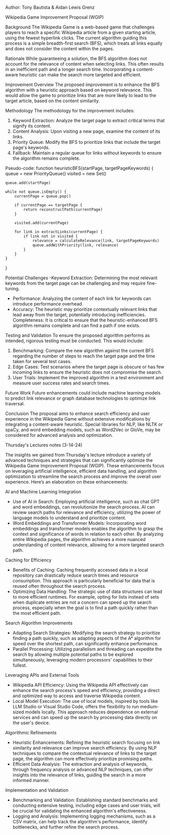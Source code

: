 Author: Tony Bautista & Aidan Lewis Grenz

Wikipedia Game Improvement Proposal (WGIP)

Background
The Wikipedia Game is a web-based game that challenges players to reach a specific Wikipedia article from a given starting article, using the fewest hyperlink clicks. The current algorithm guiding this process is a simple breadth-first search (BFS), which treats all links equally and does not consider the content within the pages.

Rationale
While guaranteeing a solution, the BFS algorithm does not account for the relevance of content when selecting links. This often results in an inefficient path and a longer search time. Incorporating a content-aware heuristic can make the search more targeted and efficient.

Improvement Overview
The proposed improvement is to enhance the BFS algorithm with a heuristic approach based on keyword relevance. This would allow the game to prioritize links that are more likely to lead to the target article, based on the content similarity.

Methodology
The methodology for the improvement includes:
1. Keyword Extraction: Analyze the target page to extract critical terms that signify its content.
2. Content Analysis: Upon visiting a new page, examine the content of its links.
3. Priority Queue: Modify the BFS to prioritize links that include the target page's keywords.
4. Fallback: Maintain a regular queue for links without keywords to ensure the algorithm remains complete.

Pseudo-code:
function heuristicBFS(startPage, targetPageKeywords) {
    queue = new PriorityQueue()
    visited = new Set()

    queue.add(startPage)

    while not queue.isEmpty() {
        currentPage = queue.pop()

        if currentPage == targetPage {
            return reconstructPath(currentPage)
        }

        visited.add(currentPage)

        for link in extractLinks(currentPage) {
            if link not in visited {
                relevance = calculateRelevance(link, targetPageKeywords)
                queue.addWithPriority(link, relevance)
            }
        }
    }
}

Potential Challenges
-Keyword Extraction: Determining the most relevant keywords from the target page can be challenging and may require fine-tuning.
- Performance: Analyzing the content of each link for keywords can introduce performance overhead.
- Accuracy: The heuristic may prioritize contextually relevant links that lead away from the target, potentially introducing inefficiencies.
Completeness: It is critical to ensure that the heuristic-enhanced BFS algorithm remains complete and can find a path if one exists.

Testing and Validation
To ensure the proposed algorithm performs as intended, rigorous testing must be conducted. This would include:

1. Benchmarking: Compare the new algorithm against the current BFS regarding the number of steps to reach the target page and the time taken for several test cases.
2. Edge Cases: Test scenarios where the target page is obscure or has few incoming links to ensure the heuristic does not compromise the search.
3. User Trials: Implement the improved algorithm in a test environment and measure user success rates and search times.

Future Work
Future enhancements could include machine learning models to predict link relevance or graph database technologies to optimize link traversal.

Conclusion
The proposal aims to enhance search efficiency and user experience in the Wikipedia Game without extensive modifications by integrating a content-aware heuristic. Special libraries for NLP, like NLTK or spaCy, and word embedding models, such as Word2Vec or GloVe, may be considered for advanced analysis and optimization.


Thursday's Lectures notes (3-14-24)

The insights we gained from Thursday's lecture introduce a variety of advanced techniques and strategies that can significantly optimize the Wikipedia Game Improvement Proposal (WGIP). These enhancements focus on leveraging artificial intelligence, efficient data handling, and algorithm optimization to streamline the search process and improve the overall user experience. Here’s an elaboration on these enhancements:

AI and Machine Learning Integration
- Use of AI in Search: Employing artificial intelligence, such as chat GPT and word embeddings, can revolutionize the search process. AI can review search paths for relevance and efficiency, utilizing the power of language models to understand and prioritize content.
- Word Embeddings and Transformer Models: Incorporating word embeddings and transformer models enables the algorithm to grasp the context and significance of words in relation to each other. By analyzing entire Wikipedia pages, the algorithm achieves a more nuanced understanding of content relevance, allowing for a more targeted search path.

Caching for Efficiency
- Benefits of Caching: Caching frequently accessed data in a local repository can drastically reduce search times and resource consumption. This approach is particularly beneficial for data that is reused often throughout the search process.
- Optimizing Data Handling: The strategic use of data structures can lead to more efficient runtimes. For example, opting for lists instead of sets when duplicate entries are not a concern can speed up the search process, especially when the goal is to find a path quickly rather than the most efficient path.

Search Algorithm Improvements
- Adapting Search Strategies: Modifying the search strategy to prioritize finding a path quickly, such as adapting aspects of the A* algorithm for speed over the shortest path, can significantly enhance performance.
- Parallel Processing: Utilizing parallelism and threading can expedite the search by allowing multiple potential paths to be explored simultaneously, leveraging modern processors' capabilities to their fullest.

Leveraging APIs and External Tools
- Wikipedia API Efficiency: Using the Wikipedia API effectively can enhance the search process's speed and efficiency, providing a direct and optimized way to access and traverse Wikipedia content.
- Local Model Execution: The use of local models, inspired by tools like LLM Studio or Visual Studio Code, offers the flexibility to run medium-sized models locally. This approach reduces dependence on external services and can speed up the search by processing data directly on the user's device.

Algorithmic Refinements
- Heuristic Enhancements: Refining the heuristic search focusing on link similarity and relevance can improve search efficiency. By using NLP techniques to compare the contextual relevance of links to the target page, the algorithm can more effectively prioritize promising paths.
-  Efficient Data Analysis: The extraction and analysis of keywords, through frequency analysis or advanced NLP techniques, can offer insights into the relevance of links, guiding the search in a more informed manner.

Implementation and Validation
-  Benchmarking and Validation: Establishing standard benchmarks and conducting extensive testing, including edge cases and user trials, will be crucial for validating the enhanced algorithm's effectiveness.
- Logging and Analysis: Implementing logging mechanisms, such as a CSV matrix, can help track the algorithm's performance, identify bottlenecks, and further refine the search process.


